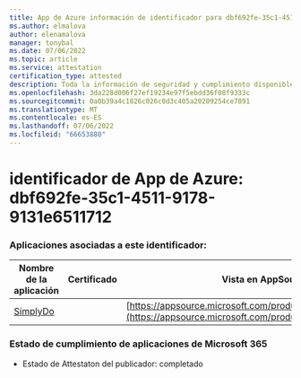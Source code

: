 ```yaml
---
title: App de Azure información de identificador para dbf692fe-35c1-4511-9178-9131e6511712
ms.author: elmalova
author: elenamalova
manager: tonybal
ms.date: 07/06/2022
ms.topic: article
ms.service: attestation
certification_type: attested
description: Toda la información de seguridad y cumplimiento disponible para dbf692fe-35c1-4511-9178-9131e6511712.
ms.openlocfilehash: 3da228d006f27ef19234e97f5ebdd36f08f9333c
ms.sourcegitcommit: 0a0b39a4c1826c026c0d3c405a20209254ce7891
ms.translationtype: MT
ms.contentlocale: es-ES
ms.lasthandoff: 07/06/2022
ms.locfileid: "66653880"
---
```

# <a name="azure-app-id-dbf692fe-35c1-4511-9178-9131e6511712"></a>identificador de App de Azure: dbf692fe-35c1-4511-9178-9131e6511712


### <a name="apps-associated-with-this-id"></a>Aplicaciones asociadas a este identificador:
| **Nombre de la aplicación** | **Certificado** | **Vista en AppSource** |
|--------------|---------------|-----------------------|
| [SimplyDo](../forward/WA200004248.md) |  | [https://appsource.microsoft.com/product/office/WA200004248](https://appsource.microsoft.com/product/office/WA200004248) |

### <a name="microsoft-365-app-compliance-status"></a>Estado de cumplimiento de aplicaciones de Microsoft 365
- Estado de Attestaton del publicador: completado
